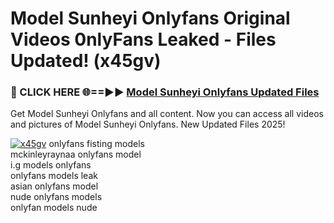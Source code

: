 # Model Sunheyi Onlyfans Original Videos 0nlyFans Leaked - Files Updated! (x45gv)

<h3>🔴 CLICK HERE 🌐==►► <a href="https://tinyurl.com/2wckxsce" rel="nofollow">Model Sunheyi Onlyfans Updated Files</a></h3>

Get Model Sunheyi Onlyfans and all content. Now you can access all videos and pictures of Model Sunheyi Onlyfans. New Updated Files 2025!

[![x45gv](https://i.imgur.com/AFduVYN.gif)](https://tinyurl.com/2wckxsce)
onlyfans fisting models<br>
mckinleyraynaa onlyfans model<br>
i.g models onlyfans<br>
onlyfans models leak<br>
asian onlyfans model<br>
nude onlyfans models<br>
onlyfan models nude